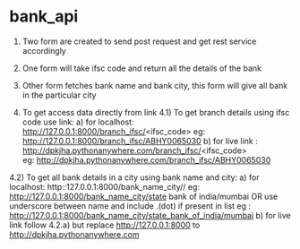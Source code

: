 # bank_api

1. Two form are created to send post request and get rest service accordingly 
2. One form will take ifsc code and return all the details  of the bank
3. Other form fetches bank name and bank city, this form will give all bank in the particular city


4. To get access data directly from link 
  4.1) To get branch details using ifsc code use link:
      a) for localhost: http://127.0.0.1:8000/branch_ifsc/<ifsc_code> 
            eg: http://127.0.0.1:8000/branch_ifsc/ABHY0065030
      b) for live link : http://dpkjha.pythonanywhere.com/branch_ifsc/<ifsc_code>  
            eg: http://dpkjha.pythonanywhere.com/branch_ifsc/ABHY0065030
   
  4.2) To get all bank details in a city using bank name and city:
      a) for localhost: http::127.0.0.1:8000/bank_name_city/<bank name>/<city>
              eg: http://127.0.0.1:8000/bank_name_city/state bank of india/mumbai 
                                     OR 
                   use underscore between name and include .(dot) if present in list
                      eg : http://127.0.0.1:8000/bank_name_city/state_bank_of_india/mumbai 
      b) for live link follow 4.2.a) but replace http://127.0.0.1:8000 to http://dpkjha.pythonanywhere.com
      
      
      
      
                             
